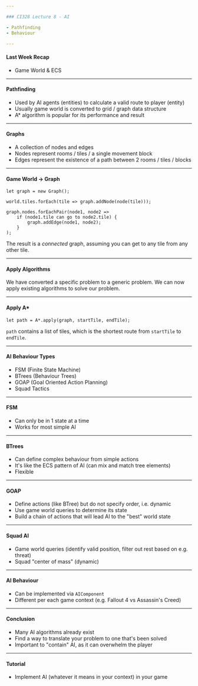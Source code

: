 ```yaml
---

### CI328 Lecture 8 - AI

- Pathfinding
- Behaviour

---
```


#### Last Week Recap

- Game World & ECS

---

#### Pathfinding

- Used by AI agents (entities) to calculate a valid route to player (entity)
- Usually game world is converted to grid / graph data structure
- A* algorithm is popular for its performance and result

---

#### Graphs

- A collection of nodes and edges
- Nodes represent rooms / tiles / a single movement block
- Edges represent the existence of a path between 2 rooms / tiles / blocks

----

#### Game World -> Graph

```
let graph = new Graph();

world.tiles.forEach(tile => graph.addNode(node(tile)));

graph.nodes.forEachPair(node1, node2 => 
    if (node1.tile can go to node2.tile) {
        graph.addEdge(node1, node2);
    }
);
```

The result is a _connected_ graph, assuming you can get to any tile from any other tile.

----

#### Apply Algorithms

We have converted a specific problem to a generic problem.
We can now apply existing algorithms to solve our problem.

----

#### Apply A*

```
let path = A*.apply(graph, startTile, endTile);
```

`path` contains a list of tiles, which is the shortest route from `startTile` to `endTile`.

----

#### AI Behaviour Types

- FSM (Finite State Machine)
- BTrees (Behaviour Trees)
- GOAP (Goal Oriented Action Planning)
- Squad Tactics

----

#### FSM

- Can only be in 1 state at a time
- Works for most simple AI

----

#### BTrees

- Can define complex behaviour from simple actions
- It's like the ECS pattern of AI (can mix and match tree elements)
- Flexible

----

#### GOAP

- Define actions (like BTree) but do not specify order, i.e. dynamic
- Use game world queries to determine its state
- Build a chain of actions that will lead AI to the "best" world state

----

#### Squad AI

- Game world queries (identify valid position, filter out rest based on e.g. threat)
- Squad "center of mass" (dynamic)

----

#### AI Behaviour

- Can be implemented via `AIComponent`
- Different per each game context (e.g. Fallout 4 vs Assassin's Creed)

---

#### Conclusion

- Many AI algorithms already exist
- Find a way to translate your problem to one that's been solved
- Important to "contain" AI, as it can overwhelm the player

---

#### Tutorial

- Implement AI (whatever it means in your context) in your game